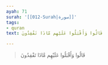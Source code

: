 ```yaml
---
ayah: 71
surah: '[[012-Surah|سورة]]'
tags:
- quran
text: قَالُوا وَأَقْبَلُوا عَلَيْهِم مَّاذَا تَفْقِدُونَ

---
```

> قَالُوا وَأَقْبَلُوا عَلَيْهِم مَّاذَا تَفْقِدُونَ
